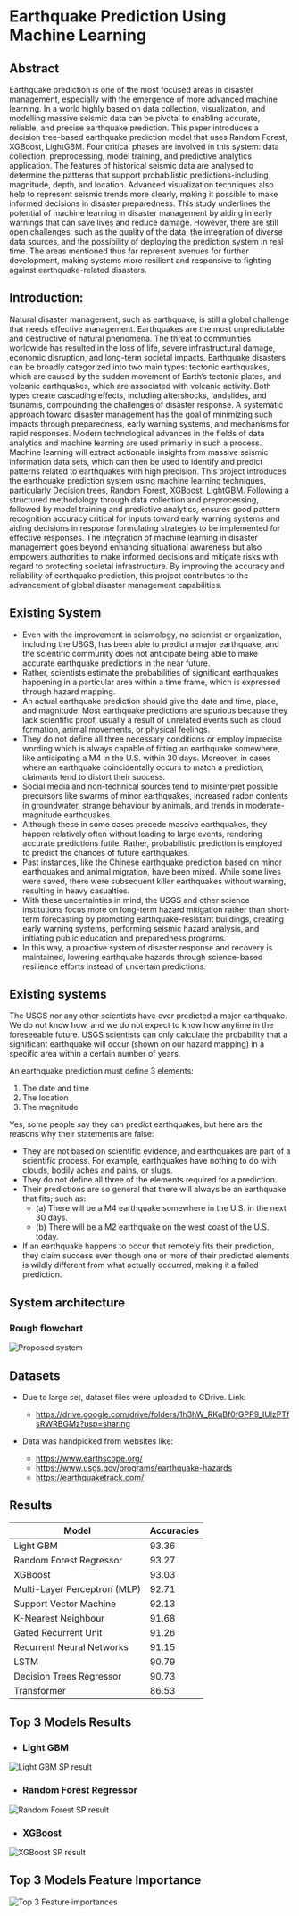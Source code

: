 # Earthquake Prediction Using Machine Learning

## Abstract

Earthquake prediction is one of the most focused areas in disaster management, especially with the emergence of more advanced machine learning. In a world highly based on data collection, visualization, and modelling massive seismic data can be pivotal to enabling accurate, reliable, and precise earthquake prediction. This paper introduces a decision tree-based earthquake prediction model that uses Random Forest, XGBoost, LightGBM. Four critical phases are involved in this system: data collection, preprocessing, model training, and predictive analytics application. The features of historical seismic data are analysed to determine the patterns that support probabilistic predictions-including magnitude, depth, and location. Advanced visualization techniques also help to represent seismic trends more clearly, making it possible to make informed decisions in disaster preparedness. This study underlines the potential of machine learning in disaster management by aiding in early warnings that can save lives and reduce damage. However, there are still open challenges, such as the quality of the data, the integration of diverse data sources, and the possibility of deploying the prediction system in real time. The areas mentioned thus far represent avenues for further development, making systems more resilient and responsive to fighting against earthquake-related disasters.

## Introduction: 

Natural disaster management, such as earthquake, is still a global challenge that needs effective management. Earthquakes are the most unpredictable and destructive of natural phenomena. The threat to communities worldwide has resulted in the loss of life, severe infrastructural damage, economic disruption, and long-term societal impacts. Earthquake disasters can be broadly categorized into two main types: tectonic earthquakes, which are caused by the sudden movement of Earth’s tectonic plates, and volcanic earthquakes, which are associated with volcanic activity.  Both types create cascading effects, including aftershocks, landslides, and tsunamis, compounding the challenges of disaster response. A systematic approach toward disaster management has the goal of minimizing such impacts through preparedness, early warning systems, and mechanisms for rapid responses. Modern technological advances in the fields of data analytics and machine learning are used primarily in such a process. Machine learning will extract actionable insights from massive seismic information data sets, which can then be used to identify and predict patterns related to earthquakes with high precision.
This project introduces the earthquake prediction system using machine learning techniques, particularly Decision trees, Random Forest, XGBoost, LightGBM. Following a structured methodology through data collection and preprocessing, followed by model training and predictive analytics, ensures good pattern recognition accuracy critical for inputs toward early warning systems and aiding decisions in response formulating strategies to be implemented for effective responses.
The integration of machine learning in disaster management goes beyond enhancing situational awareness but also empowers authorities to make informed decisions and mitigate risks with regard to protecting societal infrastructure. By improving the accuracy and reliability of earthquake prediction, this project contributes to the advancement of global disaster management capabilities.

## Existing System

- Even with the improvement in seismology, no scientist or organization, including the USGS, has been able to predict a major earthquake, and the scientific community does not anticipate being able to make accurate earthquake predictions in the near future.
- Rather, scientists estimate the probabilities of significant earthquakes happening in a particular area within a time frame, which is expressed through hazard mapping.
- An actual earthquake prediction should give the date and time, place, and magnitude. Most earthquake predictions are spurious because they lack scientific proof, usually a result of unrelated events such as cloud formation, animal movements, or physical feelings.
- They do not define all three necessary conditions or employ imprecise wording which is always capable of fitting an earthquake somewhere, like anticipating a M4 in the U.S. within 30 days. Moreover, in cases where an earthquake coincidentally occurs to match a prediction, claimants tend to distort their success.
- Social media and non-technical sources tend to misinterpret possible precursors like swarms of minor earthquakes, increased radon contents in groundwater, strange behaviour by animals, and trends in moderate-magnitude earthquakes.
- Although these in some cases precede massive earthquakes, they happen relatively often without leading to large events, rendering accurate predictions futile. Rather, probabilistic prediction is employed to predict the chances of future earthquakes.
- Past instances, like the Chinese earthquake prediction based on minor earthquakes and animal migration, have been mixed. While some lives were saved, there were subsequent killer earthquakes without warning, resulting in heavy casualties.
- With these uncertainties in mind, the USGS and other science institutions focus more on long-term hazard mitigation rather than short-term forecasting by promoting earthquake-resistant buildings, creating early warning systems, performing seismic hazard analysis, and initiating public education and preparedness programs.
- In this way, a proactive system of disaster response and recovery is maintained, lowering earthquake hazards through science-based resilience efforts instead of uncertain predictions.


## Existing systems

The USGS nor any other scientists have ever predicted a major earthquake. We do not know how, and we do not expect to know how anytime in the foreseeable future. USGS scientists can only calculate the probability that a significant earthquake will occur (shown on our hazard mapping) in a specific area within a certain number of years.

An earthquake prediction must define 3 elements:
1. The date and time
2. The location
3. The magnitude

Yes, some people say they can predict earthquakes, but here are the reasons why their statements are false:

- They are not based on scientific evidence, and earthquakes are part of a scientific process. For example, earthquakes have nothing to do with clouds, bodily aches and pains, or slugs.
- They do not define all three of the elements required for a prediction.
- Their predictions are so general that there will always be an earthquake that fits; such as:
  - (a) There will be a M4 earthquake somewhere in the U.S. in the next 30 days.
  - (b) There will be a M2 earthquake on the west coast of the U.S. today.
- If an earthquake happens to occur that remotely fits their prediction, they claim success even though one or more of their predicted elements is wildly different from what actually occurred, making it a failed prediction.

## System architecture

### Rough flowchart
![Proposed system](https://github.com/user-attachments/assets/4bbaf94c-bbd5-4e10-a81b-d5fdb6446375)


## Datasets
- Due to large set, dataset files were uploaded to GDrive. Link:
  - https://drive.google.com/drive/folders/1h3hW_RKqBf0fGPP9_IUlzPTfsRWRBGMz?usp=sharing

- Data was handpicked from websites like:
  - https://www.earthscope.org/
  - https://www.usgs.gov/programs/earthquake-hazards
  - https://earthquaketrack.com/

## Results
| Model                           | Accuracies |
|----------------------------------|------------|
| Light GBM                        | 93.36      |
| Random Forest Regressor          | 93.27      |
| XGBoost                          | 93.03      |
| Multi-Layer Perceptron (MLP)     | 92.71      |
| Support Vector Machine           | 92.13      |
| K-Nearest Neighbour              | 91.68      |
| Gated Recurrent Unit             | 91.26      |
| Recurrent Neural Networks        | 91.15      |
| LSTM                             | 90.79      |
| Decision Trees Regressor         | 90.73      |
| Transformer                      | 86.53      |


## Top 3 Models Results
- ### Light GBM
![Light GBM SP result](https://github.com/user-attachments/assets/c74d7578-3677-4430-95a7-b819e7f4fe20)

- ### Random Forest Regressor
![Random Forest SP result](https://github.com/user-attachments/assets/c7acdd8c-604d-42ac-9e4e-ac900c97d35d)

- ### XGBoost
![XGBoost SP result](https://github.com/user-attachments/assets/ae58ff45-1509-4651-8aad-6281167daa86)

  
## Top 3 Models Feature Importance
![Top 3 Feature importances](https://github.com/user-attachments/assets/9fb42440-25f1-48dd-889c-c69f61cc78e9)
